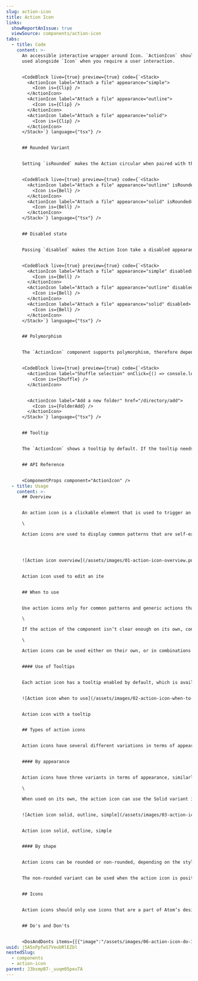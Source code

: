 ```yaml
---
slug: action-icon
title: Action Icon
links:
  showReportAnIssue: true
  viewSource: components/action-icon
tabs:
  - title: Code
    content: >-
      An accessible interactive wrapper around Icon. `ActionIcon` should be
      used alongside `Icon` when you require a user interaction.


      <CodeBlock live={true} preview={true} code={`<Stack>
        <ActionIcon label="Attach a file" appearance="simple">
          <Icon is={Clip} />
        </ActionIcon>
        <ActionIcon label="Attach a file" appearance="outline">
          <Icon is={Clip} />
        </ActionIcon>
        <ActionIcon label="Attach a file" appearance="solid">
          <Icon is={Clip} />
        </ActionIcon>
      </Stack>`} language={"tsx"} />


      ## Rounded Variant


      Setting `isRounded` makes the Action circular when paired with the options "outline" and "solid" for the `appearance` prop


      <CodeBlock live={true} preview={true} code={`<Stack>
        <ActionIcon label="Attach a file" appearance="outline" isRounded>
          <Icon is={Bell} />
        </ActionIcon>
        <ActionIcon label="Attach a file" appearance="solid" isRounded>
          <Icon is={Bell} />
        </ActionIcon>
      </Stack>`} language={"tsx"} />


      ## Disabled state


      Passing `disabled` makes the Action Icon take a disabled appearance, where any cursor interaction with the component will not render any changes in its UI.


      <CodeBlock live={true} preview={true} code={`<Stack>
        <ActionIcon label="Attach a file" appearance="simple" disabled>
          <Icon is={Bell} />
        </ActionIcon>
        <ActionIcon label="Attach a file" appearance="outline" disabled>
          <Icon is={Bell} />
        </ActionIcon>
        <ActionIcon label="Attach a file" appearance="solid" disabled>
          <Icon is={Bell} />
        </ActionIcon>
      </Stack>`} language={"tsx"} />


      ## Polymorphism


      The `ActionIcon` component supports polymorphism, therefore depending on whether it receives an `onClick`/`href` as a prop, it will produce a `button` or `link` respectively


      <CodeBlock live={true} preview={true} code={`<Stack>
        <ActionIcon label="Shuffle selection" onClick={() => console.log('clicked')}>
          <Icon is={Shuffle} />
        </ActionIcon>


        <ActionIcon label="Add a new folder" href="/directory/add">
          <Icon is={FolderAdd} />
        </ActionIcon>
      </Stack>`} language={"tsx"} />


      ## Tooltip


      The `ActionIcon` shows a tooltip by default. If the tooltip needs to be turned off it can by passing `hasTooltip=false`. It is not advisable to turn off the tooltip option as it may reduce the user experience.


      ## API Reference


      <ComponentProps component="ActionIcon" />
  - title: Usage
    content: >-
      ## Overview


      An action icon is a clickable element that is used to trigger an action by the user. It works as a more minimal version of a button that uses only an icon to signify its meaning, which can be useful when space in a layout is limited.\

      \

      Action icons are used to display common patterns that are self-explanatory and do not require extra copy to clarify.




      ![Action icon overview](/assets/images/01-action-icon-overview.png "Action icon overview")


      Action icon used to edit an ite


      ## When to use


      Use action icons only for common patterns and generic actions that can be easily understood by users without the need of button copy, tooltips or other explanations. For example, that could be editing, downloading or sharing an item within a table where it’s clear what the item is and what the action would lead to.\

      \

      If the action of the component isn’t clear enough on its own, consider using a normal button with copy.\

      \

      Action icons can be used either on their own, or in combinations with other buttons when the interaction they signify is of lower priority, compared to the primary button.


      #### Use of Tooltips


      Each action icon has a tooltip enabled by default, which is available on hover. The tooltip can clarify the action the component would take, but should not be necessary to its understanding, as hover states are not available on all devices.


      ![Action icon when to use](/assets/images/02-action-icon-when-to-use.png "Action icon when to use")


      Action icon with a tooltip


      ## Types of action icons


      Action icons have several different variations in terms of appearance, shape and theme in order to match the buttons used next to them.


      #### By appearance


      Action icons have three variants in terms of appearance, similarly to the normal buttons, which should be used based on the importance of the action within the context of the page.\

      \

      When used on its own, the action icon can use the Solid variant if it’s the primary action within that part of the layout. If it signifies a secondary action or is used in a combination with other buttons, it should use the Outline or Simple variants.


      ![Action icon solid, outline, simple](/assets/images/03-action-icon-types-of-buttons.png "Action icon solid, outline, simple")


      Action icon solid, outline, simple


      #### By shape


      Action icons can be rounded or non-rounded, depending on the styling of the other components they’re used around.


      The non-rounded variant can be used when the action icon is positioned next to a normal button or other components, while the rounded one can be used when the icon is on its own without other rectangular components nearby.


      ## Icons


      Action icons should only use icons that are a part of Atom’s design system and no other graphics or typography. The selected icons should have clear meanings and make sense in the context of the page and the other components around them.


      ## Do's and Don'ts


      <DosAndDonts items={[{"image":"/assets/images/06-action-icon-do-1.png","type":"do","description":"Use an icon that follows common patterns known by users within each app"},{"image":"/assets/images/07-action-icon-dont-2.png","type":"dont","description":"Use icons that have abstract meanings within the page they’re used in"},{"image":"/assets/images/08-action-icon-do-3.png","type":"do","description":"Use the appropriate variant of the action icon that fits the component hierarchy of your layout"},{"image":"/assets/images/09-action-icon-dont-4.png","type":"dont","description":"Use the appropriate variant of the action icon that fits the component hierarchy of your layout"}]} />
uuid: j5A5xPpfwS7VeubRlEZbl
nestedSlug:
  - components
  - action-icon
parent: J3bsmpB7-_uuqm05peuTA
---
```

